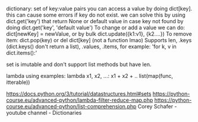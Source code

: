 dictionary: set of key:value pairs you can access a value by doing dict[key]. this can cause some errors if key do not exist. we can solve this by using dict.get('key') that return None or default value in case key not found by doing dict.get('key', 'default value')
To change or add a value we can do: dict[newKey] = newValue, or by bulk dict.update({k1:v1}, {k2....})
To remove item: dict.pop(key) or del dict[key] (not a function lmao)
Supports len, .keys (dict.keys() don't return a list), .values, .items, for example: 'for k, v in dict.items():'

set is imutable and don't support list methods but have len.

lambda using examples:
lambda x1, x2, ...: x1 + x2 + ..
list(map(func, itterable))

https://docs.python.org/3/tutorial/datastructures.html#sets
https://python-course.eu/advanced-python/lambda-filter-reduce-map.php
https://python-course.eu/advanced-python/list-comprehension.php
Corey Schafer - youtube channel - Dictionaries
